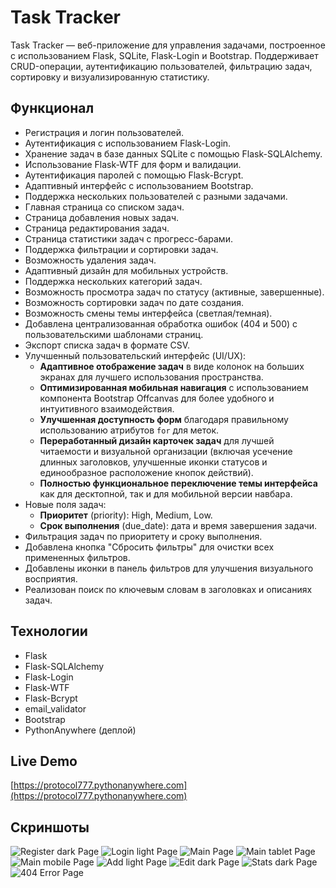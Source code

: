 # Task Tracker

Task Tracker — веб-приложение для управления задачами, построенное с использованием Flask, SQLite, Flask-Login и Bootstrap. Поддерживает CRUD-операции, аутентификацию пользователей, фильтрацию задач, сортировку и визуализированную статистику.

## Функционал
- Регистрация и логин пользователей.
- Аутентификация с использованием Flask-Login.
- Хранение задач в базе данных SQLite с помощью Flask-SQLAlchemy.
- Использование Flask-WTF для форм и валидации.
- Аутентификация паролей с помощью Flask-Bcrypt.
- Адаптивный интерфейс с использованием Bootstrap.
- Поддержка нескольких пользователей с разными задачами.
- Главная страница со списком задач.
- Страница добавления новых задач.
- Страница редактирования задач.
- Страница статистики задач с прогресс-барами.
- Поддержка фильтрации и сортировки задач.
- Возможность удаления задач.
- Адаптивный дизайн для мобильных устройств.
- Поддержка нескольких категорий задач.
- Возможность просмотра задач по статусу (активные, завершенные).
- Возможность сортировки задач по дате создания.
- Возможность смены темы интерфейса (светлая/темная).
- Добавлена централизованная обработка ошибок (404 и 500) с пользовательскими шаблонами страниц.
- Экспорт списка задач в формате CSV.
- Улучшенный пользовательский интерфейс (UI/UX):
    * **Адаптивное отображение задач** в виде колонок на больших экранах для лучшего использования пространства.
    * **Оптимизированная мобильная навигация** с использованием компонента Bootstrap Offcanvas для более удобного и интуитивного взаимодействия.
    * **Улучшенная доступность форм** благодаря правильному использованию атрибутов `for` для меток.
    * **Переработанный дизайн карточек задач** для лучшей читаемости и визуальной организации (включая усечение длинных заголовков, улучшенные иконки статусов и единообразное расположение кнопок действий).
    * **Полностью функциональное переключение темы интерфейса** как для десктопной, так и для мобильной версии навбара.
- Новые поля задач:
    * **Приоритет** (priority): High, Medium, Low.
    * **Срок выполнения** (due_date): дата и время завершения задачи.
- Фильтрация задач по приоритету и сроку выполнения.
- Добавлена кнопка "Сбросить фильтры" для очистки всех примененных фильтров.
- Добавлены иконки в панель фильтров для улучшения визуального восприятия.
- Реализован поиск по ключевым словам в заголовках и описаниях задач.



## Технологии
- Flask
- Flask-SQLAlchemy
- Flask-Login
- Flask-WTF
- Flask-Bcrypt
- email_validator
- Bootstrap
- PythonAnywhere (деплой)

## Live Demo
[https://protocol777.pythonanywhere.com](https://protocol777.pythonanywhere.com)

## Скриншоты
![Register dark Page](screenshots/register_dark.png)
![Login light Page](screenshots/login_light.png)
![Main Page](screenshots/main.png)
![Main tablet Page](screenshots/main_tablet.png)
![Main mobile Page](screenshots/main_mobile.png)
![Add light Page](screenshots/add_light.png)
![Edit dark Page](screenshots/edit_dark.png)
![Stats dark Page](screenshots/stats_dark.png)
![404 Error Page](screenshots/error_404.png)